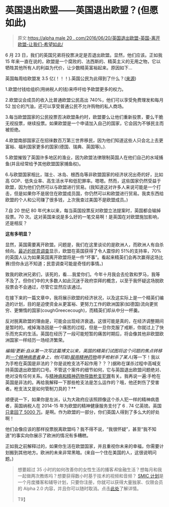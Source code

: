 # 英国退出欧盟——英国退出欧盟？(但愿如此)

> 原文:[https://alpha male 20 . com/2016/06/20/英国退出欧盟-英国-离开欧盟-让我们-希望如此/](https://alphamale20.com/2016/06/20/brexit-the-uk-leaving-the-eu-lets-hope-so/)

6 月 23 日，我们的英国兄弟将投票决定是否退出欧盟。显然，他们应该。正如我 15 年来一直在说的，欧盟是一个腐败的、法西斯的、精英主义的无用之物，它以牺牲其他所有人的利益为代价，让少数精英富裕起来。原因如下...

英国每周给欧盟发 3.5 亿(！！！).英国公民为此得到了什么？([来源](https://www.youtube.com/watch?v=rNJ05NfM-4Y))

1.欧盟付钱给组织(用纳税人的钱)来呼吁给予欧盟更多的权力。

2.欧盟议会成员的收入比普通欧盟公民高出 740%，他们可以享受免费理发和每月 52 加仑的汽油，还可以享受普通公民不允许购物的私人商场。

3.每当欧盟国家的公民投票否决欧盟条约时，欧盟要么让他们重新投票，要么干脆无视投票，继续投票。如果欧盟是一个申请加入自己的国家，它会因为不够民主而被拒绝。

4.欧盟南部国家正在招徕数百万第三世界移民，因为他们知道这些人只会北上去更富裕、福利国家更多的国家(德国、瑞典、英国等)。).

5.欧盟摧毁了英国许多地区的渔业，因为欧盟法律限制英国人在他们自己的水域捕鱼(并且经常给予其他欧盟国家捕鱼权)。

6.与欧盟国家相比，瑞士、冰岛、根西岛等非欧盟国家的经济状况出奇的好，比如高 GDP、低失业率、高生活水平和低犯罪率。嗯嗯。然而，这些国家仍然受益于欧盟，因为他们仍然可以与欧盟进行贸易。(我知道这对许多人来说可能是一个打击，但是如果你不是居住在欧盟成员国，你仍然可以和欧盟进行贸易。我卖东西给欧盟的个人和公司赚了很多钱，上次我查过美国不是欧盟成员。)

7.自 20 世纪 80 年代末以来，每当英国投票反对欧盟立法提案时，英国都会输掉投票。70 次。这对英国来说是多么好的一笔交易啊！是英国在对欧盟施加影响，还是相反？

**这有多明显？**

显然，英国需要离开欧盟。问题是，我们在这里谈论的是欧洲人，而欧洲人有自杀倾向。[最近的民意调查](http://www.pewglobal.org/2016/06/07/euroskepticism-beyond-brexit/)显示，欧盟在英国获得了令人震惊的 51%的支持率，70%的英国人认为如果英国离开欧盟将是一件“坏事”。看起来精英们会再次赢得这场比赛(但你永远不知道；民意调查可能是奇怪的事情。)

致我的欧洲兄弟们，该死的，看....我爱你们。今年十月我会去伦敦和罗马，我等不及了。但你们中的大多数人如此沉迷于政府崇拜的概念，以至于我怀疑这场脱欧投票会不会通过，尽管它显然应该通过。

在接下来的一篇文章中，我将展示欧盟的经济状况，以及这实际上是一个精英们编造的计划，目的是迫使资金从更富裕、更努力工作的欧洲国家(如德国)流向更贫穷、更懒惰的国家(coughGreececough)，而精英们却从中分一杯羹。

反对脱离欧盟的理由是，可能会出现经济衰退。这很可能是真的，在经济调整期间是暂时的。戒掉海洛因是一个痛苦的过程，但是一旦你克服了戒断，你就过上了快乐而充实的生活。英国在经历了一段可能短暂的痛苦时期后，将会像其他非欧盟欧洲国家一样经历一场经济繁荣。

*编辑/更新:*自从第一次写这篇博文以来，英国的精英们试图将这个问题的焦点转移到[一个精神病患者](http://www.telegraph.co.uk/news/2016/06/16/jo-cox-mp-everything-we-know-so-far-about-thomas-mair/)身上，他(可能)[服用精神药物](https://jonrappoport.wordpress.com/2016/06/17/british-mp-jo-cox-murdered-now-comes-the-pysop/)用手枪射杀了某人**(等一下！我以为手枪在英国是非法的？你是说枪支法不起作用？？？)据称在谋杀过程中高喊支持英国退出欧盟的口号。不管这个案件的细节如何，它与英国退出欧盟问题绝对、绝对没有任何关系。与[精神病和精神药物导致枪支犯罪](https://calebjonesblog.com/mass-shootings/)有关。我再说一遍:手枪在英国是非法的。再给我解释一下那些枪支法是怎么运作的？哦，他还刺伤了受害者。枪支法又是如何管制刀具的？**

顺便说一下，如果你是左派，认为大政府应该照顾像这个杀人犯一样的精神病患者，英国纳税人在 2014-15 年为欧盟的精神健康服务支付了 6 . 74 亿英镑。英国[只拿回了 5000 万](https://www.youtube.com/watch?v=OWpDu-w0xvA)。是啊。作为欧盟的一部分，你们英国人得到了多么大的好处啊！

他们会像应该的那样投票脱离欧盟吗？我不得不说，“我很怀疑”，甚至“我不知道”的事实向你展示了欧洲的情况有多糟糕。

正如我之前解释过的，如果你生活在欧盟国家，并且重视你未来的幸福，你需要计划搬到其他地方。欧洲的未来非常黑暗。(来自一个住在美国的人，这很说明问题。)

> 想要超过 35 小时的如何改善你的女性生活的播客*和*金融生活？想每月和我一起做两次教练吗？想要获得数小时基于技术的视频和音频？ [SMIC 计划](https://alphamale20.kartra.com/page/vIL17)是一个月度播客和辅导计划，只要你注册，你就可以获得大量独家、仅限会员的 Alpha 2.0 内容，并且你可以随时取消。点击[此处](https://alphamale20.kartra.com/page/vIL17)了解详情。
> 
> T9】